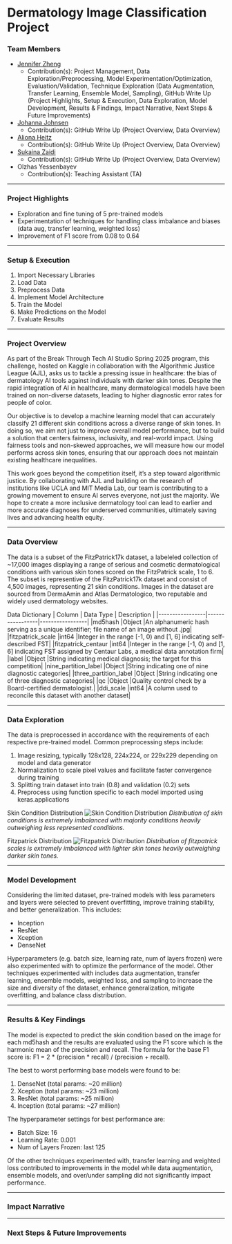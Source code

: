 # Dermatology Image Classification Project

### Team Members
- [Jennifer Zheng](https://github.com/jennifer-z-1)<br>
  - Contribution(s): Project Management, Data Exploration/Preprocessing, Model Experimentation/Optimization, Evaluation/Validation, Technique Exploration (Data Augmentation, Transfer Learning, Ensemble Model, Sampling), GitHub Write Up (Project Highlights, Setup & Execution, Data Exploration, Model Development, Results & Findings, Impact Narrative, Next Steps & Future Improvements)
- [Johanna Johnsen](https://github.com/johannaj16)
  - Contribution(s): GitHub Write Up (Project Overview, Data Overview)
- [Aliona Heitz](https://github.com/alionaheitz)<br>
  - Contribution(s): GitHub Write Up (Project Overview, Data Overview)
- [Sukaina Zaidi](https://github.com/sukainazaidi)<br>
  - Contribution(s): GitHub Write Up (Project Overview, Data Overview)
- Olzhas Yessenbayev
  - Contribution(s): Teaching Assistant (TA)

--- 
### Project Highlights
- Exploration and fine tuning of 5 pre-trained models
- Experimentation of techniques for handling class imbalance and biases (data aug, transfer learning, weighted loss)
- Improvement of F1 score from 0.08 to 0.64

--- 
### Setup & Execution
1. Import Necessary Libraries
2. Load Data
3. Preprocess Data
4. Implement Model Architecture
5. Train the Model
6. Make Predictions on the Model
7. Evaluate Results

--- 
### Project Overview

As part of the Break Through Tech AI Studio Spring 2025 program, this challenge, hosted on Kaggle in collaboration with the Algorithmic Justice League (AJL), asks us to tackle a pressing issue in healthcare: the bias of dermatology AI tools against individuals with darker skin tones. Despite the rapid integration of AI in healthcare, many dermatological models have been trained on non-diverse datasets, leading to higher diagnostic error rates for people of color.

Our objective is to develop a machine learning model that can accurately classify 21 different skin conditions across a diverse range of skin tones. In doing so, we aim not just to improve overall model performance, but to build a solution that centers fairness, inclusivity, and real-world impact. Using fairness tools and non-skewed approaches, we will measure how our model performs across skin tones, ensuring that our approach does not maintain existing healthcare inequalities.

This work goes beyond the competition itself, it’s a step toward algorithmic justice. By collaborating with AJL and building on the research of institutions like UCLA and MIT Media Lab, our team is contributing to a growing movement to ensure AI serves everyone, not just the majority. We hope to create a more inclusive dermatology tool can lead to earlier and more accurate diagnoses for underserved communities, ultimately saving lives and advancing health equity.

--- 
### Data Overview
The data is a subset of the FitzPatrick17k dataset, a labeleled collection of ~17,000 images displaying a range of serious and cosmetic dermatological conditions with various skin tones scored on the FitzPatrick scale, 1 to 6. The subset is representive of the FitzPatrick17k dataset and consist of 4,500 images, representing 21 skin conditions. Images in the dataset are sourced from DermaAmin and Atlas Dermatologico, two reputable and widely used dermatology websites. 

Data Dictionary
| Column      | Data Type       | Description       |
|-----------------|-----------------|-----------------|
|md5hash |Object |An alphanumeric hash serving as a unique identifier; file name of an image without .jpg|
|fitzpatrick_scale	|int64 |Integer in the range [-1, 0) and [1, 6] indicating self-described FST|
|fitzpatrick_centaur	|int64 |Integer in the range [-1, 0) and [1, 6] indicating FST assigned by Centaur Labs, a medical data annotation firm|
|label	|Object	|String indicating medical diagnosis; the target for this competition|
|nine_partition_label	|Object |String indicating one of nine diagnostic categories|
|three_partition_label	|Object	|String indicating one of three diagnostic categories|
|qc	|Object |Quality control check by a Board-certified dermatologist.|
|ddi_scale	|int64 |A column used to reconcile this dataset with another dataset|

--- 
### Data Exploration
The data is preprocessed in accordance with the requirements of each respective pre-trained model. Common preprocessing steps include:
1. Image resizing, typically 128x128, 224x224, or 229x229 depending on model and data generator
2. Normalization to scale pixel values and facilitate faster convergence during training
3. Splitting train dataset into train (0.8) and validation (0.2) sets
4. Preprocess using function specific to each model imported using keras.applications

Skin Condition Distribution
![Skin Condition Distribution](https://github.com/user-attachments/assets/81d0ac5b-6c85-4853-adaa-a1d9d4ba78fa)
*Distribution of skin conditions is extremely imbalanced with majority conditions heavily outweighing less represented conditions.*

Fitzpatrick  Distribution
![Fitzpatrick  Distribution](https://github.com/user-attachments/assets/327855f4-9911-4e3b-899d-a3995aa2bcfa)
*Distribution of fitzpatrick scales is extremely imbalanced with lighter skin tones heavily outweighing darker skin tones.*

--- 
### Model Development
Considering the limited dataset, pre-trained models with less parameters and layers were selected to prevent overfitting, improve training stability, and better generalization. This includes:
- Inception
- ResNet
- Xception
- DenseNet

Hyperparameters (e.g. batch size, learning rate, num of layers frozen) were also experimented with to optimize the performance of the model. Other techniques experimented with includes data augmentation, transfer learning, ensemble models, weighted loss, and sampling to increase the size and diversity of the dataset, enhance generalization, mitigate overfitting, and balance class distribution.

--- 
### Results & Key Findings
The model is expected to predict the skin condition based on the image for each md5hash and the results are evaluated using the F1 score which is the harmonic mean of the precision and recall. The formula for the base F1 score is: F1 = 2 * (precision * recall) / (precision + recall). 

The best to worst performing base models were found to be:
1. DenseNet (total params: ~20 million)
2. Xception (total params: ~23 million)
3. ResNet (total params: ~25 million)
4. Inception (total params: ~27 million)

The hyperparameter settings for best performance are:
- Batch Size: 16
- Learning Rate: 0.001
- Num of Layers Frozen: last 125

Of the other techniques experimented with, transfer learning and weighted loss contributed to improvements in the model while data augmentation, ensemble models, and over/under sampling did not significantly impact performance.

---
### Impact Narrative


--- 
### Next Steps & Future Improvements
